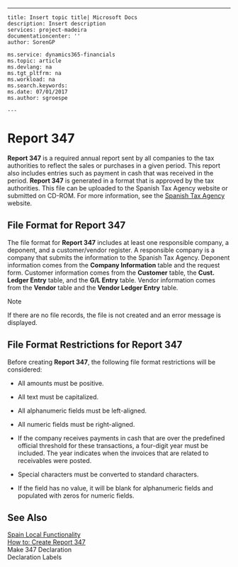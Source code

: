 ---
    title: Insert topic title| Microsoft Docs
    description: Insert description
    services: project-madeira
    documentationcenter: ''
    author: SorenGP

    ms.service: dynamics365-financials
    ms.topic: article
    ms.devlang: na
    ms.tgt_pltfrm: na
    ms.workload: na
    ms.search.keywords:
    ms.date: 07/01/2017
    ms.author: sgroespe

    ---
# Report 347
**Report 347** is a required annual report sent by all companies to the tax authorities to reflect the sales or purchases in a given period. This report also includes entries such as payment in cash that was received in the period. **Report 347** is generated in a format that is approved by the tax authorities. This file can be uploaded to the Spanish Tax Agency website or submitted on CD-ROM. For more information, see the [Spanish Tax Agency](http://www.aeat.es/wps/portal/Home?channel=1af861cd949a1010VgnVCM100000d7005a80____&ver=L&site=56d8237c0bc1ff00VgnVCM100000d7005a80____&idioma=es_ES&menu=0&img=0) website.  
  
## File Format for Report 347  
 The file format for **Report 347** includes at least one responsible company, a deponent, and a customer\/vendor register. A responsible company is a company that submits the information to the Spanish Tax Agency. Deponent information comes from the **Company Information** table and the request form. Customer information comes from the **Customer** table, the **Cust. Ledger Entry** table, and the **G\/L Entry** table. Vendor information comes from the **Vendor** table and the **Vendor Ledger Entry** table.  
  
> [!NOTE]  
>  If there are no file records, the file is not created and an error message is displayed.  
  
## File Format Restrictions for Report 347  
 Before creating **Report 347**, the following file format restrictions will be considered:  
  
-   All amounts must be positive.  
  
-   All text must be capitalized.  
  
-   All alphanumeric fields must be left-aligned.  
  
-   All numeric fields must be right-aligned.  
  
-   If the company receives payments in cash that are over the predefined official threshold for these transactions, a four-digit year must be included. The year indicates when the invoices that are related to receivables were posted.  
  
-   Special characters must be converted to standard characters.  
  
-   If the field has no value, it will be blank for alphanumeric fields and populated with zeros for numeric fields.  
  
## See Also  
 [Spain Local Functionality](../../LocalFunctionalityForMicrosoftDynamicsNav2016/Spain/spain-local-functionality.md)   
 [How to: Create Report 347](../../LocalFunctionalityForMicrosoftDynamicsNav2016/Spain/how-to-create-report-347.md)   
 Make 347 Declaration   
 Declaration Labels